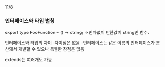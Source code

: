 11/8
<h3>인터페이스와 타입 별칭</h3>

export type FooFunction = () => string;
->인자없이 반환값이 string인 함수.


인터페이스와 타입의 차이
-차이점은 없음
-인터페이스는 같은 이름의 인터페이스가 분산돼서 개발할 수 있으나 특별한 장점은 없음

extends는 여러개도 가능




